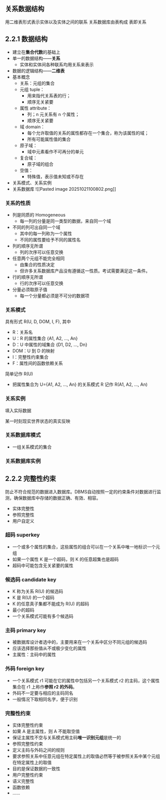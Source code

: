 ## 关系数据结构

用二维表形式表示实体以及实体之间的联系
关系数据库由表构成
表即关系
  

## 2.2.1 数据结构

- 建立在**集合代数**的基础上
- 单一的数据结构——**关系**
	- 实体和实体间各种联系均用关系来表示
- 数据的逻辑结构——**二维表**
- 基本概念
	- 关系：元组的集合
	- 元组 tuple：
		- 用来指代关系表的行；
		- 顺序无关紧要
	- 属性 attribute：
		- 列；n 元关系有 n 个属性；
		- 顺序无关紧要
	- 域 domain：
		- 每个允许取值的关系的属性都存在一个集合，称为该属性的域；
		- 所有可能属性值的集合
	- 原子域：
		- 域中元素看作不可再分的单元
	- 复合域：
		- 原子域的组合
	- 空值：
		- 特殊值，表示值未知或不存在
- 关系模式、关系实例
- 关系数据库
![[Pasted image 20251021100802.png]]


### 关系的性质

- 列是同质的 Homogeneous
	- 每一列的分量是同一类型的数据，来自同一个域
- 不同的列可出自同一个域
	- 其中的每一列称为一个属性
	- 不同的属性要给予不同的属性名
- 列的顺序无所谓
	- 列的次序可以任意交换
- 任意两个元组不能完全相同
	- 由集合的性质决定
	- 但许多关系数据库产品没有遵循这一性质。考试需要满足这一条件。
- 行的顺序无所谓
	- 行的次序可以任意交换
- 分量必须取原子值
	- 每一个分量都必须是不可分的数据项

  

### 关系模式

具有形式 R(U, D, DOM, I, F), 其中

- R：关系名
- U：R 的属性集合 {A1, A2, ..., An}
- D：U 中属性的域集合 {D1, D2, ..., Dn}
- DOM：U 到 D 的映射
- I：完整性约束集合
- F：属性间的函数依赖关系

简单记作 R(U)

- 把属性集合为 U={A1, A2, ..., An} 的关系模式 R 记作 R(A1, A2, ..., An)

  

### 关系实例

填入实际数据

某一时刻现实世界状态的真实反映

  

### 关系数据库模式

- 一组关系模式的集合

### 关系数据库实例

  

## 2.2.2 完整性约束

防止不符合规范的数据进入数据库。DBMS自动按照一定的约束条件对数据进行监测，确保数据库中存储的数据正确、有效、相容。

- 实体完整性
- 参照完整性
- 用户自定义

### 超码 superkey

- 一个或多个属性的集合，这些属性的组合可以在一个关系中唯一地标识一个元组
- 如果一个属性 K 是一个超码，则 K 的任意超集也是超码
- 超码中可能包含无关紧要的属性

### 候选码 candidate key

- K 称为关系 R(U) 的候选码
- K 是 R(U) 的一个超码
- K 的任意真子集都不能成为 R(U) 的超码
- 最小的超码
- 一个关系模式可能有多个候选码

### 主码 primary key

- 被数据库设计者选中的，主要用来在一个关系中区分不同元组的候选码
- 应该选择那些值从不或极少变化的属性
- 主属性：主码中的属性

### 外码 foreign key

- 一个关系模式 r1 可能在它的属性中包括另一个关系模式 r2 的主码，这个属性集合在 r1 上称作**参照 r2 的外码**。
- 外码不一定要与相应的主码同名
- 一般情况下取相同名字，便于识别

### 完整性约束

- 实体完整性约束
- 如果 A 是主属性，则 A 不能取空值
- 保证主属性不空与关系模式用主码**唯一识别元组**是统一的
- 参照完整性约束
- 定义主码与外码之间的规则
- 要求参照关系中任意元组在特定属性上的取值必然等于被参照关系中某个元组在特定属性上的取值
- 目的是保证数据的一致性
- 用户完整性约束
- 语义完整性
- 函数依赖
- ……